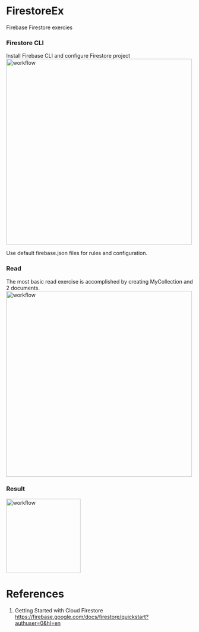 # FirestoreEx
Firebase Firestore exercies

### Firestore CLI 
Install Firebase CLI and configure Firestore project 
<img width="500" alt="workflow" src="https://github.com/yeuchi/FirestoreEx/assets/1282659/0ecbf978-1311-4b1a-8395-c25c16f5d6c4">

Use default firebase.json files for rules and configuration.

### Read 
The most basic read exercise is accomplished by creating MyCollection and 2 documents.
<img width="500" alt="workflow" src="https://github.com/yeuchi/FirestoreEx/assets/1282659/4364adcd-9d13-438a-8a62-1718516ec88f">

### Result
<img width="200" alt="workflow" src="https://github.com/yeuchi/FirestoreEx/assets/1282659/986b30bd-fe52-4cf2-9dd1-f966a7859c48">

# References
1. Getting Started with Cloud Firestore
https://firebase.google.com/docs/firestore/quickstart?authuser=0&hl=en
